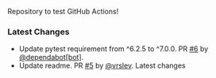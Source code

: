 Repository to test GitHub Actions!

### Latest Changes

* Update pytest requirement from ^6.2.5 to ^7.0.0. PR [#6](https://github.com/vrslev/github-actions-playground/pull/6) by [@dependabot[bot]](https://github.com/apps/dependabot).
* Update readme. PR [#5](https://github.com/vrslev/github-actions-playground/pull/5) by [@vrslev](https://github.com/vrslev).
Latest changes